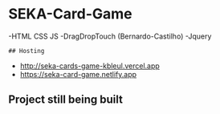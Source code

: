 # SEKA-Card-Game

 -HTML CSS JS
 -DragDropTouch (Bernardo-Castilho)
 -Jquery

    ## Hosting
    
   - http://seka-cards-game-kbleul.vercel.app
   - https://seka-card-game.netlify.app

## Project still being built
